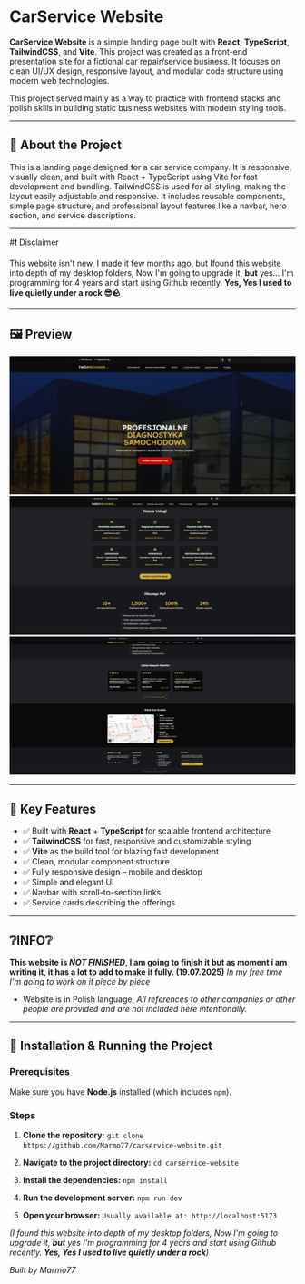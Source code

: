 # CarService Website

**CarService Website** is a simple landing page built with **React**, **TypeScript**, **TailwindCSS**, and **Vite**. This project was created as a front-end presentation site for a fictional car repair/service business. It focuses on clean UI/UX design, responsive layout, and modular code structure using modern web technologies.

This project served mainly as a way to practice with frontend stacks and polish skills in building static business websites with modern styling tools.

---

## 🚗 About the Project

This is a landing page designed for a car service company. It is responsive, visually clean, and built with React + TypeScript using Vite for fast development and bundling. TailwindCSS is used for all styling, making the layout easily adjustable and responsive. 
It includes reusable components, simple page structure, and professional layout features like a navbar, hero section, and service descriptions.

---
#❗ Disclaimer

This website isn't new, I made it few months ago, but Ifound this website into depth of my desktop folders, 
Now I'm going to upgrade it, **but** yes... I'm programming for 4 years and start using Github recently. 
**Yes, Yes I used to live quietly under a rock 😎🪨**

---

## 🖼️ Preview

![Snippet1](https://github.com/Marmo77/carservice-website/blob/main/src/assets/imgs/public/snippet1.jpg)
![Snippet1](https://github.com/Marmo77/carservice-website/blob/main/src/assets/imgs/public/snippet2.jpg)
![Snippet1](https://github.com/Marmo77/carservice-website/blob/main/src/assets/imgs/public/snippet3.jpg)


---

## 🔑 Key Features

- ✅ Built with **React** + **TypeScript** for scalable frontend architecture  
- ✅ **TailwindCSS** for fast, responsive and customizable styling  
- ✅ **Vite** as the build tool for blazing fast development  
- ✅ Clean, modular component structure  
- ✅ Fully responsive design – mobile and desktop  
- ✅ Simple and elegant UI  
- ✅ Navbar with scroll-to-section links  
- ✅ Service cards describing the offerings  

---

## ❔INFO❔

**This website is *NOT FINISHED*, I am going to finish it but as moment i am writing it, it has a lot to add to make it fully. (19.07.2025)**
*In my free time I'm going to work on it piece by piece*
- Website is in Polish language, *All references to other companies or other people are provided and are not included here intentionally.*
---

## 🚀 Installation & Running the Project

### Prerequisites
Make sure you have **Node.js** installed (which includes `npm`).

### Steps

1. **Clone the repository:**
   ```git clone https://github.com/Marmo77/carservice-website.git```
  
2. **Navigate to the project directory:**
   ```cd carservice-website```
3. **Install the dependencies:**
   ```npm install```
4. **Run the development server:**
   ```npm run dev```
5. **Open your browser:**
   ```Usually available at: http://localhost:5173```

*(I found this website into depth of my desktop folders, 
Now I'm going to upgrade it, **but** yes I'm programming for 4 years and start using Github recently. 
**Yes, Yes I used to live quietly under a rock**)*

*Built by Marmo77*
